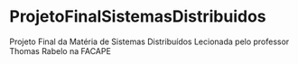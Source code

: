 # ProjetoFinalSistemasDistribuidos
 Projeto Final da Matéria de Sistemas Distribuídos Lecionada pelo professor Thomas Rabelo na FACAPE
